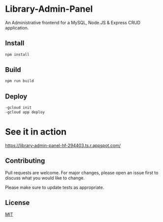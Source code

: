 # Library-Admin-Panel

An Administrative frontend for a MySQL, Node.JS & Express CRUD application.

## Install

```bash
npm install
```

## Build

```bash
npm run build
```

## Deploy

```bash
-gcloud init
-gcloud app deploy
```

# See it in action

https://library-admin-panel-hf-294403.ts.r.appspot.com/

## Contributing

Pull requests are welcome. For major changes, please open an issue first to discuss what you would like to change.

Please make sure to update tests as appropriate.

## License

[MIT](https://choosealicense.com/licenses/mit/)
